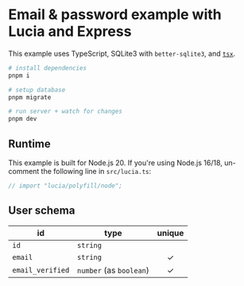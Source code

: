 # Email & password example with Lucia and Express

This example uses TypeScript, SQLite3 with `better-sqlite3`, and [`tsx`](https://github.com/esbuild-kit/tsx).

```bash
# install dependencies
pnpm i

# setup database
pnpm migrate

# run server + watch for changes
pnpm dev
```

## Runtime

This example is built for Node.js 20. If you're using Node.js 16/18, un-comment the following line in `src/lucia.ts`:

```ts
// import "lucia/polyfill/node";
```

## User schema

| id               | type                    | unique |
| ---------------- | ----------------------- | :----: |
| `id`             | `string`                |        |
| `email`          | `string`                |   ✓    |
| `email_verified` | `number` (as `boolean`) |   ✓    |
